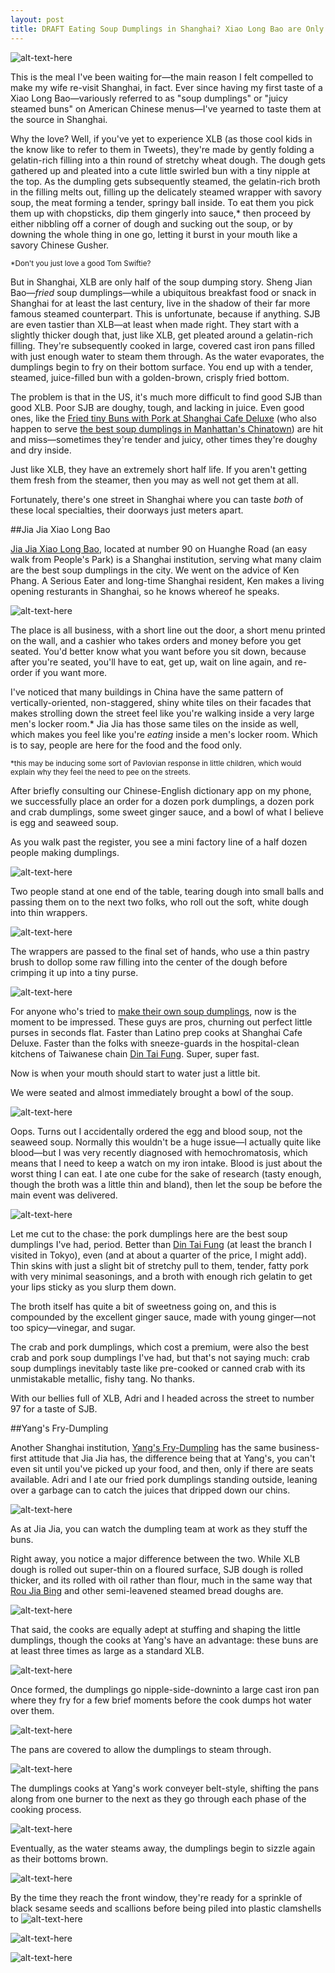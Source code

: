 ```yaml
---
layout: post
title: DRAFT Eating Soup Dumplings in Shanghai? Xiao Long Bao are Only Half the Story
---
```


![alt-text-here](http://kenjilopezalt.github.io/images/20140704-shanghai-restaurants-/dumplings/20140704-shanghai-dumpling-15.jpg "Shanghai Dumplings")

This is the meal I've been waiting for&mdash;the main reason I felt compelled to make my wife re-visit Shanghai, in fact. Ever since having my first taste of a Xiao Long Bao&mdash;variously referred to as "soup dumplings" or "juicy steamed buns" on American Chinese menus&mdash;I've yearned to taste them at the source in Shanghai.

Why the love? Well, if you've yet to experience XLB (as those cool kids in the know like to refer to them in Tweets), they're made by gently folding a gelatin-rich filling into a thin round of stretchy wheat dough. The dough gets gathered up and pleated into a cute little swirled bun with a tiny nipple at the top. As the dumpling gets subsequently steamed, the gelatin-rich broth in the filling melts out, filling up the delicately steamed wrapper with savory soup, the meat forming a tender, springy ball inside. To eat them you pick them up with chopsticks, dip them gingerly into sauce,* then proceed by either nibbling off a corner of dough and sucking out the soup, or by downing the whole thing in one go, letting it burst in your mouth like a savory Chinese Gusher.

<small>*Don't you just love a good Tom Swiftie?</small>

But in Shanghai, XLB are only half of the soup dumping story. Sheng Jian Bao&mdash;<em>fried</em> soup dumplings&mdash;while a ubiquitous breakfast food or snack in Shanghai for at least the last century, live in the shadow of their far more famous steamed counterpart. This is unfortunate, because if anything. SJB are even tastier than XLB&mdash;at least when made right. They start with a slightly thicker dough that, just like XLB, get pleated around a gelatin-rich filling. They're subsequently cooked in large, covered cast iron pans filled with just enough water to steam them through. As the water evaporates, the dumplings begin to fry on their bottom surface. You end up with a tender, steamed, juice-filled bun with a golden-brown, crisply fried bottom.

The problem is that in the US, it's much more difficult to find good SJB than good XLB. Poor SJB are doughy, tough, and lacking in juice. Even good ones, like the <a href="http://newyork.seriouseats.com/2011/07/shanghai-cafe-deluxe-chinatown-nyc-chinese-restaurant-review-slideshow.html#show-170559">Fried tiny Buns with Pork at Shanghai Cafe Deluxe</a> (who also happen to serve <a href="http://newyork.seriouseats.com/2011/12/where-to-get-the-best-soup-dumplings-in-chinatown-nyc-new-york-xiao-long-bao.html">the best soup dumplings in Manhattan's Chinatown</a>) are hit and miss&mdash;sometimes they're tender and juicy, other times they're doughy and dry inside.

Just like XLB, they have an extremely short half life. If you aren't getting them fresh from the steamer, then you may as well not get them at all.

Fortunately, there's one street in Shanghai where you can taste <em>both</em> of these local specialties, their doorways just meters apart.

##Jia Jia Xiao Long Bao

<a href="http://www.tripadvisor.com/Restaurant_Review-g308272-d1015824-Reviews-Jia_Jia_Tang_Bao-Shanghai.html">Jia Jia Xiao Long Bao</a>, located at number 90 on Huanghe Road (an easy walk from People's Park) is a Shanghai institution, serving what many claim are the best soup dumplings in the city. We went on the advice of Ken Phang. A Serious Eater and long-time Shanghai resident, Ken makes a living opening resturants in Shanghai, so he knows whereof he speaks.

![alt-text-here](http://kenjilopezalt.github.io/images/20140704-shanghai-restaurants-/dumplings/20140704-shanghai-dumpling-07.jpg "Jia jia exterior")

The place is all business, with a short line out the door, a short menu printed on the wall, and a cashier who takes orders and money before you get seated. You'd better know what you want before you sit down, because after you're seated, you'll have to eat, get up, wait on line again, and re-order if you want more.

I've noticed that many buildings in China have the same pattern of vertically-oriented, non-staggered, shiny white tiles on their facades that makes strolling down the street feel like you're walking inside a very large men's locker room.* Jia Jia has those same tiles on the inside as well, which makes you feel like you're <em>eating</em> inside a men's locker room. Which is to say, people are here for the food and the food only.

<small>*this may be inducing some sort of Pavlovian response in little children, which would explain why they feel the need to pee on the streets.</small>

After briefly consulting our Chinese-English dictionary app on my phone, we successfully place an order for a dozen pork dumplings, a dozen pork and crab dumplings, some sweet ginger sauce, and a bowl of what I believe is egg and seaweed soup.

As you walk past the register, you see a mini factory line of a half dozen people making dumplings.

![alt-text-here](http://kenjilopezalt.github.io/images/20140704-shanghai-restaurants-/dumplings/20140704-shanghai-dumpling-03.jpg "Rolling XLB dough")

Two people stand at one end of the table, tearing dough into small balls and passing them on to the next two folks, who roll out the soft, white dough into thin wrappers.

![alt-text-here](http://kenjilopezalt.github.io/images/20140704-shanghai-restaurants-/dumplings/20140704-shanghai-dumpling-05.jpg "Pork filling")

The wrappers are passed to the final set of hands, who use a thin pastry brush to dollop some raw filling into the center of the dough before crimping it up into a tiny purse.

![alt-text-here](http://kenjilopezalt.github.io/images/20140704-shanghai-restaurants-/dumplings/20140704-shanghai-dumpling-06.jpg "Crimping dumplings")

For anyone who's tried to <a href="http://www.seriouseats.com/2011/04/how-to-make-soup-dumplings-chinese-appetizers.html">make their own soup dumplings</a>, now is the moment to be impressed. These guys are pros, churning out perfect little purses in seconds flat. Faster than Latino prep cooks at Shanghai Cafe Deluxe. Faster than the folks with sneeze-guards in the hospital-clean kitchens of Taiwanese chain <a href="http://www.seriouseats.com/2012/02/is-din-tai-fung-the-gold-standard-for-soup-dumplings.html">Din Tai Fung</a>. Super, super fast.

Now is when your mouth should start to water just a little bit.

We were seated and almost immediately brought a bowl of the soup.

![alt-text-here](http://kenjilopezalt.github.io/images/20140704-shanghai-restaurants-/dumplings/20140704-shanghai-dumpling-01.jpg "Blood and egg soup")

Oops. Turns out I accidentally ordered the egg and blood soup, not the seaweed soup. Normally this wouldn't be a huge issue&mdash;I actually quite like blood&mdash;but I was very recently diagnosed with hemochromatosis, which means that I need to keep a watch on my iron intake. Blood is just about the worst thing I can eat. I ate one cube for the sake of research (tasty enough, though the broth was a little thin and bland), then let the soup be before the main event was delivered.

![alt-text-here](http://kenjilopezalt.github.io/images/20140704-shanghai-restaurants-/dumplings/20140704-shanghai-dumpling-02.jpg "XLB from Jia Jia")

Let me cut to the chase: the pork dumplings here are the best soup dumplings I've had, period. Better than <a href="http://www.seriouseats.com/2012/02/is-din-tai-fung-the-gold-standard-for-soup-dumplings.html">Din Tai Fung</a> (at least the branch I visited in Tokyo), even (and at about a quarter of the price, I might add). Thin skins with just a slight bit of stretchy pull to them, tender, fatty pork with very minimal seasonings, and a broth with enough rich gelatin to get your lips sticky as you slurp them down.

The broth itself has quite a bit of sweetness going on, and this is compounded by the excellent ginger sauce, made with young ginger&mdash;not too spicy&mdash;vinegar, and sugar.

The crab and pork dumplings, which cost a premium, were also the best crab and pork soup dumplings I've had, but that's not saying much: crab soup dumplings inevitably taste like pre-cooked or canned crab with its unmistakable metallic, fishy tang. No thanks.

With our bellies full of XLB, Adri and I headed across the street to number 97 for a taste of SJB.

##Yang's Fry-Dumpling

Another Shanghai institution, <a href="http://www.tripadvisor.com/Restaurant_Review-g308272-d1533218-Reviews-Yang_s_Fry_Dumpling-Shanghai.html">Yang's Fry-Dumpling</a> has the same business-first attitude that Jia Jia has, the difference being that at Yang's, you can't even sit until you've picked up your food, and then, only if there are seats available. Adri and I ate our fried pork dumplings standing outside, leaning over a garbage can to catch the juices that dripped down our chins.

![alt-text-here](http://kenjilopezalt.github.io/images/20140704-shanghai-restaurants-/dumplings/20140704-shanghai-dumpling-08.jpg "SJB dough")

As at Jia Jia, you can watch the dumpling team at work as they stuff the buns.

Right away, you notice a major difference between the two. While XLB dough is rolled out super-thin on a floured surface, SJB dough is rolled thicker, and its rolled with oil rather than flour, much in the same way that <a href="http://kenjilopezalt.github.io/2014/06/21/Rou-Jia-Bing%2C-Beijing-Yogurt%2C-and-Liang-Pi-%28You-Want-to-Eat-These%29/">Rou Jia Bing</a> and other semi-leavened steamed bread doughs are.

![alt-text-here](http://kenjilopezalt.github.io/images/20140704-shanghai-restaurants-/dumplings/20140704-shanghai-dumpling-09.jpg "Crimping SJB")

That said, the cooks are equally adept at stuffing and shaping the little dumplings, though the cooks at Yang's have an advantage: these buns are at least three times as large as a standard XLB.

![alt-text-here](http://kenjilopezalt.github.io/images/20140704-shanghai-restaurants-/dumplings/20140704-shanghai-dumpling-10.jpg "SJB in pan")

Once formed, the dumplings go nipple-side-downinto a large cast iron pan where they fry for a few brief moments before the cook dumps hot water over them.

![alt-text-here](http://kenjilopezalt.github.io/images/20140704-shanghai-restaurants-/dumplings/20140704-shanghai-dumpling-11.jpg "SJB covered")

The pans are covered to allow the dumplings to steam through.

![alt-text-here](http://kenjilopezalt.github.io/images/20140704-shanghai-restaurants-/dumplings/20140704-shanghai-dumpling-12.jpg "Shaking SJB")

The dumplings cooks at Yang's work conveyer belt-style, shifting the pans along from one burner to the next as they go through each phase of the cooking process.

![alt-text-here](http://kenjilopezalt.github.io/images/20140704-shanghai-restaurants-/dumplings/20140704-shanghai-dumpling-14.jpg "Moving the SJB pan")

Eventually, as the water steams away, the dumplings begin to sizzle again as their bottoms brown.

![alt-text-here](http://kenjilopezalt.github.io/images/20140704-shanghai-restaurants-/dumplings/20140704-shanghai-dumpling-13.jpg "Ready-to-serve SJB")

By the time they reach the front window, they're ready for a sprinkle of black sesame seeds and scallions before being piled into plastic clamshells to 
![alt-text-here](http://kenjilopezalt.github.io/images/20140704-shanghai-restaurants-/dumplings/20140704-shanghai-dumpling-16.jpg "Bitten SJB")

![alt-text-here](http://kenjilopezalt.github.io/images/20140704-shanghai-restaurants-/dumplings/20140704-shanghai-dumpling-17.jpg "Adri XJB")

![alt-text-here](http://kenjilopezalt.github.io/images/20140704-shanghai-restaurants-/dumplings/20140704-shanghai-dumpling-18.jpg "Adri coconut")